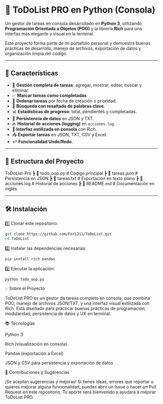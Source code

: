 # 📝 ToDoList PRO en Python (Consola)

Un gestor de tareas en consola desarrollado en **Python 3**, utilizando **Programación Orientada a Objetos (POO)** y la librería **Rich** para una interfaz más elegante y visual en la terminal.

Este proyecto forma parte de mi portafolio personal y demuestra buenas prácticas de desarrollo, manejo de archivos, exportación de datos y organización limpia del código.

---

## 🚀 Características

- 📌 **Gestión completa de tareas**: agregar, mostrar, editar, buscar y eliminar.
- ✅ **Marcar tareas como completadas**.
- 🔀 **Ordenar tareas** por fecha de creación o prioridad.
- 🔎 **Búsqueda con resaltado de palabras clave**.
- 📊 **Estadísticas de progreso**: total, pendientes y completadas.
- 💾 **Persistencia de datos** en JSON y TXT.
- 🔙 **Historial de acciones (logging)** en `acciones.log`.
- 🎨 **Interfaz estilizada en consola** con Rich.
- 📤 **Exportar tareas** en JSON, TXT, CSV y Excel.
- ↩️ **Funcionalidad Undo/Redo**.

---

## 📂 Estructura del Proyecto

ToDoList-Pro
┣ 📜 todo_oop.py # Código principal
┣ 📜 tareas.json # Persistencia en JSON
┣ 📜 tareas.txt # Exportación en texto plano
┣ 📜 acciones.log # Historial de acciones
┣ 📜 README.md # Documentación en inglés

---

## 🛠️ Instalación

1️⃣ Clonar este repositorio:

```bash
git clone https://github.com/Fer1211/ToDoList.git
cd ToDoList
````
2️⃣ Instalar las dependencias necesarias:
```bash
pip install rich pandas
```

3️⃣ Ejecutar la aplicación:
```Terminal
python todo_oop.py
```

💡 Sobre el Proyecto

ToDoList PRO es un gestor de tareas completo en consola, que combina POO, manejo de archivos JSON/TXT, y una interfaz visual estilizada con Rich.
Está diseñado para practicar buenas prácticas de programación, modularidad, persistencia de datos y UX en terminal.

📚 Tecnologías

Python 3

Rich (visualización en consola)

Pandas (exportación a Excel)

JSON y CSV para persistencia y exportación de datos

🤝 Contribuciones y Sugerencias

¡Se aceptan sugerencias y mejoras!
Si tienes ideas, errores que reportar o quieres mejorar alguna funcionalidad, puedes abrir un Issue o hacer un Pull Request en este repositorio.
Tu aporte será bienvenido y ayudará a mejorar ToDoList PRO.
